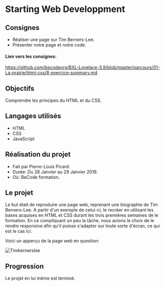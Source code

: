 # Starting Web Developpment

## Consignes

* Réaliser une page sur Tim Berners-Lee.
* Présenter notre page et notre code.    

#### Lien vers les consignes: 

https://github.com/becodeorg/BXL-Lovelace-3.9/blob/master/parcours/01-La-prairie/html-css/8-exercice-summary.md

## Objectifs

Comprendre les principes du HTML et du CSS.
    
## Langages utilisés

* HTML 
* CSS
* JavaScript

## Réalisation du projet 

* Fait par Pierre-Louis Picard.
* Durée: Du 28 Janvier au 29 Janvier 2019.
* Où: BeCode formation. 

## Le projet 

Le but était de reproduire une page web, reprenant une biographie de Tim Berners-Lee. A partir d'un exemple de celui-ci, le recréer en utilisant les bases acquises en HTML et CSS durant les trois premières semaines de le formation. En ce compliquant un peu la tâche, nous avions le choix de le rendre responsive afin qu'il puisse s'adapter sur toute sorte d'écran, ce qui est le cas ici.  

Voici un apperçu de la page web en question: 

![Timbernerslee](C:\users\home\pictures\timbernerslee.png)

## Progression 

Le projet en lui même est terminé. 





 
